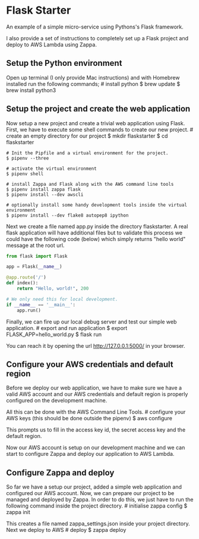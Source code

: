 # Flask Starter
An example of a simple micro-service using Pythons's Flask framework.

I also provide a set of instructions to completely set up a Flask project and
deploy to AWS Lambda using Zappa.

## Setup the Python environment
Open up terminal (I only provide Mac instructions) and with Homebrew installed
run the following commands;
    # install python
    $ brew update
    $ brew install python3
## Setup the project and create the web application
Now setup a new project and create a trivial web application using Flask.
First, we have to execute some shell commands to create our new project.
    # create an empty directory for our project
    $ mkdir flaskstarter
    $ cd flaskstarter

    # Init the Pipfile and a virtual environment for the project.
    $ pipenv --three

    # activate the virtual environment
    $ pipenv shell

    # install Zappa and Flask along with the AWS command line tools
    $ pipenv install zappa flask
    $ pipenv install --dev awscli

    # optionally install some handy development tools inside the virtual environment
    $ pipenv install --dev flake8 autopep8 ipython

Next we create a file named app.py inside the directory flaskstarter. A real flask application will have additional files but to validate this process we could have the following code (below) which simply returns "hello world" message at the root url.

```python
from flask import Flask

app = Flask(__name__)

@app.route('/')
def index():
    return "Hello, world!", 200

# We only need this for local development.
if __name__ == '__main__':
    app.run()
```

Finally, we can fire up our local debug server and test our simple web application.
    # export and run application
    $ export FLASK_APP=hello_world.py
    $ flask run

You can reach it by opening the url http://127.0.0.1:5000/ in your browser.

## Configure your AWS credentials and default region
Before we deploy our web application, we have to make sure we have a valid AWS account and our AWS credentials and default region is properly configured on the development machine.

All this can be done with the AWS Command Line Tools.
    # configure your AWS keys (this should be done outside the pipenv)
    $ aws configure

This prompts us to fill in the access key id, the secret access key and the default region.

Now our AWS account is setup on our development machine and we can start to configure Zappa and deploy our application to AWS Lambda.

## Configure Zappa and deploy
So far we have a setup our project, added a simple web application and configured our AWS account. Now, we can prepare our project to be managed and deployed by Zappa. In order to do this, we just have to run the following command inside the project directory.
    # initialise zappa config
    $ zappa init

This creates a file named zappa_settings.json inside your project directory.
Next we deploy to AWS
    # deploy
    $ zappa deploy
